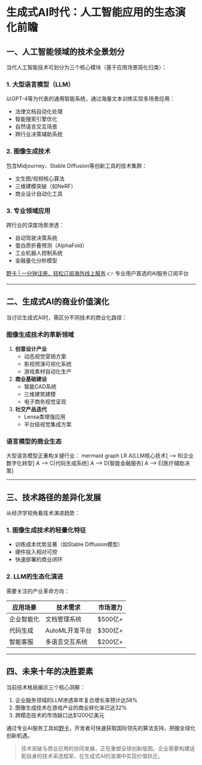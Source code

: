 # 生成式AI时代：人工智能应用的生态演化前瞻

## 一、人工智能领域的技术全景划分
当代人工智能技术可划分为三个核心模块（基于应用场景简化归类）：

### 1. 大型语言模型（LLM）
以GPT-4等为代表的通用智能系统，通过海量文本训练实现多场景应用：
- 法律文档自动化处理
- 智能搜索引擎优化
- 自然语言交互场景
- 跨行业决策辅助系统

### 2. 图像生成技术
包含Midjourney、Stable Diffusion等创新工具的技术集群：
- 文生图/视频核心算法
- 三维建模突破（如NeRF）
- 商业设计自动化工具

### 3. 专业领域应用
跨行业的深度场景渗透：
- 自动驾驶决策系统
- 蛋白质折叠预测（AlphaFold）
- 工业机器人控制系统
- 金融量化分析模型

[野卡 | 一分钟注册，轻松订阅海外线上服务](https://bbtdd.com/yeka) 👉 专业用户首选的AI服务订阅平台

---

## 二、生成式AI的商业价值演化
当讨论生成式AI时，需区分不同技术的商业化路径：

### 图像生成技术的革新领域
1. **创意设计产业**
   - 动态视觉营销方案
   - 影视预演可视化系统
   - 游戏素材自动化生产
2. **商业基础建设**
   - 智能CAD系统
   - 三维建筑建模
   - 电子商务视觉呈现
3. **社交产品迭代**
   - Lensa类增强应用
   - 平台级视觉集成方案

### 语言模型的商业生态
大型语言模型正重构关键行业：
mermaid
graph LR
A[LLM核心技术] --> B[企业数字化转型]
A --> C[代码生成系统]
A --> D[智能金融服务]
A --> E[医疗辅助决策]


---

## 三、技术路径的差异化发展
从经济学视角看技术演进趋势：

### 1. 图像生成技术的轻量化特征
- 训练成本优势显著（如Stable Diffusion模型）
- 硬件投入相对可控
- 快速部署的商业闭环

### 2. LLM的生态化演进
需要关注的产业革命方向：

| 应用场景         | 技术需求                | 市场潜力  |
|------------------|-------------------------|-----------|
| 企业智能化       | 文档管理系统            | $500亿+   |
| 代码生成         | AutoML开发平台          | $300亿+   |
| 智能客服         | 多语言交互系统          | $200亿+   |

---

## 四、未来十年的决胜要素
当前技术格局揭示三个核心洞察：

1. 企业服务领域的LLM渗透率年复合增长率预计达58%
2. 图像生成技术在游戏产业的商业转化率已达32%
3. 跨模态技术的市场缺口达$1200亿美元

通过专业AI服务工具如[野卡](https://bbtdd.com/yeka)，开发者可快速获取国际领先的算法支持，把握全球化创新机遇。

> 技术突破与商业应用的协同发展，正在重塑全球创新版图。企业需要构建适配自身的技术采选框架，在生成式AI的浪潮中实现价值跃迁。